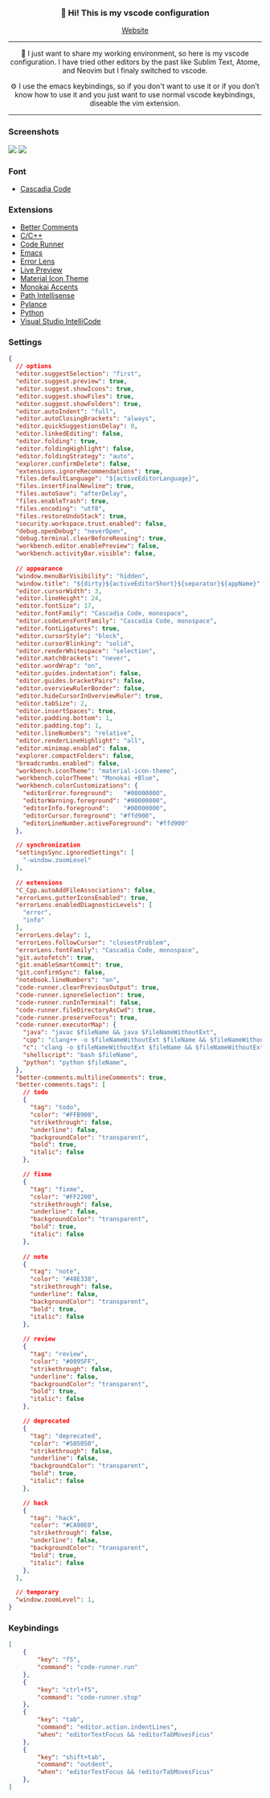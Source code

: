 <h3 align="center">👋 Hi! This is my vscode configuration</h3>
<p align="center">
  <a href="https://gael-lopes-da-silva.github.io/MyPortfolio/">Website</a>
</p>

---

<p align="center">🔌 I just want to share my working environment, so here is my vscode configuration. I have tried other editors by the past like Sublim Text, Atome, and Neovim but I finaly switched to vscode.</p>

<p align="center">⚙️ I use the emacs keybindings, so if you don't want to use it or if you don't know how to use it and you just want to use normal vscode keybindings, diseable the vim extension.</p>

---

### Screenshots
![](screenshots/Screenshot1.png)
![](screenshots/Screenshot2.png)

### Font
- [Cascadia Code](https://github.com/microsoft/cascadia-code)

### Extensions
- [Better Comments](https://marketplace.visualstudio.com/items?itemName=aaron-bond.better-comments)
- [C/C++](https://marketplace.visualstudio.com/items?itemName=ms-vscode.cpptools)
- [Code Runner](https://marketplace.visualstudio.com/items?itemName=formulahendry.code-runner)
- [Emacs](https://marketplace.visualstudio.com/items?itemName=vscodeemacs.emacs)
- [Error Lens](https://marketplace.visualstudio.com/items?itemName=usernamehw.errorlens)
- [Live Preview](https://marketplace.visualstudio.com/items?itemName=ms-vscode.live-server)
- [Material Icon Theme](https://marketplace.visualstudio.com/items?itemName=PKief.material-icon-theme)
- [Monokai Accents](https://marketplace.visualstudio.com/items?itemName=tw.monokai-accent)
- [Path Intellisense](https://marketplace.visualstudio.com/items?itemName=christian-kohler.path-intellisense)
- [Pylance](https://marketplace.visualstudio.com/items?itemName=ms-python.vscode-pylance)
- [Python](https://marketplace.visualstudio.com/items?itemName=ms-python.python)
- [Visual Studio IntelliCode](https://marketplace.visualstudio.com/items?itemName=VisualStudioExptTeam.vscodeintellicode)

### Settings
~~~json with comments
{
  // options
  "editor.suggestSelection": "first",
  "editor.suggest.preview": true,
  "editor.suggest.showIcons": true,
  "editor.suggest.showFiles": true,
  "editor.suggest.showFolders": true,
  "editor.autoIndent": "full",
  "editor.autoClosingBrackets": "always",
  "editor.quickSuggestionsDelay": 0,
  "editor.linkedEditing": false,
  "editor.folding": true,
  "editor.foldingHighlight": false,
  "editor.foldingStrategy": "auto",
  "explorer.confirmDelete": false,
  "extensions.ignoreRecommendations": true,
  "files.defaultLanguage": "${activeEditorLanguage}",
  "files.insertFinalNewline": true,
  "files.autoSave": "afterDelay",
  "files.enableTrash": true,
  "files.encoding": "utf8",
  "files.restoreUndoStack": true,
  "security.workspace.trust.enabled": false,
  "debug.openDebug": "neverOpen",
  "debug.terminal.clearBeforeReusing": true,
  "workbench.editor.enablePreview": false,
  "workbench.activityBar.visible": false,
  
  // appearance
  "window.menuBarVisibility": "hidden",
  "window.title": "${dirty}${activeEditorShort}${separator}${appName}",
  "editor.cursorWidth": 3,
  "editor.lineHeight": 24,
  "editor.fontSize": 17,
  "editor.fontFamily": "Cascadia Code, monospace",
  "editor.codeLensFontFamily": "Cascadia Code, monospace",
  "editor.fontLigatures": true,
  "editor.cursorStyle": "block",
  "editor.cursorBlinking": "solid",
  "editor.renderWhitespace": "selection",
  "editor.matchBrackets": "never",
  "editor.wordWrap": "on",
  "editor.guides.indentation": false,
  "editor.guides.bracketPairs": false,
  "editor.overviewRulerBorder": false,
  "editor.hideCursorInOverviewRuler": true,
  "editor.tabSize": 2,
  "editor.insertSpaces": true,
  "editor.padding.bottom": 1,
  "editor.padding.top": 1,
  "editor.lineNumbers": "relative",
  "editor.renderLineHighlight": "all",
  "editor.minimap.enabled": false,
  "explorer.compactFolders": false,
  "breadcrumbs.enabled": false,
  "workbench.iconTheme": "material-icon-theme",
  "workbench.colorTheme": "Monokai +Blue",
  "workbench.colorCustomizations": {
    "editorError.foreground":   "#00000000",
    "editorWarning.foreground": "#00000000",
    "editorInfo.foreground":    "#00000000",
    "editorCursor.foreground": "#ffd900",
    "editorLineNumber.activeForeground": "#ffd900"
  },

  // synchronization
  "settingsSync.ignoredSettings": [
    "-window.zoomLevel"
  ],
  
  // extensions
  "C_Cpp.autoAddFileAssociations": false,
  "errorLens.gutterIconsEnabled": true,
  "errorLens.enabledDiagnosticLevels": [
    "error",
    "info"
  ],
  "errorLens.delay": 1,
  "errorLens.followCursor": "closestProblem",
  "errorLens.fontFamily": "Cascadia Code, monospace",
  "git.autofetch": true,
  "git.enableSmartCommit": true,
  "git.confirmSync": false,
  "notebook.lineNumbers": "on",
  "code-runner.clearPreviousOutput": true,
  "code-runner.ignoreSelection": true,
  "code-runner.runInTerminal": false,
  "code-runner.fileDirectoryAsCwd": true,
  "code-runner.preserveFocus": true,
  "code-runner.executorMap": {
    "java": "javac $fileName && java $fileNameWithoutExt",
    "cpp": "clang++ -o $fileNameWithoutExt $fileName && $fileNameWithoutExt",
    "c": "clang -o $fileNameWithoutExt $fileName && $fileNameWithoutExt",
    "shellscript": "bash $fileName",
    "python": "python $fileName",
  },
  "better-comments.multilineComments": true,
  "better-comments.tags": [
    // todo
    {
      "tag": "todo",
      "color": "#FFB900",
      "strikethrough": false,
      "underline": false,
      "backgroundColor": "transparent",
      "bold": true,
      "italic": false
    },

    // fixme
    {
      "tag": "fixme",
      "color": "#FF2200",
      "strikethrough": false,
      "underline": false,
      "backgroundColor": "transparent",
      "bold": true,
      "italic": false
    },
    
    // note
    {
      "tag": "note",
      "color": "#48E338",
      "strikethrough": false,
      "underline": false,
      "backgroundColor": "transparent",
      "bold": true,
      "italic": false
    },
  
    // review
    {
      "tag": "review",
      "color": "#0095FF",
      "strikethrough": false,
      "underline": false,
      "backgroundColor": "transparent",
      "bold": true,
      "italic": false
    },

    // deprecated
    {
      "tag": "deprecated",
      "color": "#505050",
      "strikethrough": false,
      "underline": false,
      "backgroundColor": "transparent",
      "bold": true,
      "italic": false
    },

    // hack
    {
      "tag": "hack",
      "color": "#CA90E0",
      "strikethrough": false,
      "underline": false,
      "backgroundColor": "transparent",
      "bold": true,
      "italic": false
    },
  ],

  // temporary
  "window.zoomLevel": 1,
}
~~~

### Keybindings
~~~json with comments
[
    {
        "key": "f5",
        "command": "code-runner.run"
    },
    {
        "key": "ctrl+f5",
        "command": "code-runner.stop"
    },
    {
        "key": "tab",
        "command": "editor.action.indentLines",
        "when": "editorTextFocus && !editorTabMovesFicus"
    },
    {
        "key": "shift+tab",
        "command": "outdent",
        "when": "editorTextFocus && !editorTabMovesFicus"
    },
]
~~~
